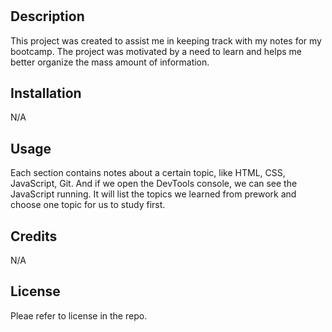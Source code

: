 # <Prework Study Guide Webpage>

## Description

This project was created to assist me in keeping track with my notes for my bootcamp. The project was motivated by a need to learn and helps me better organize the mass amount of information.

## Installation

N/A

## Usage

Each section contains notes about a certain topic, like HTML, CSS, JavaScript, Git. And if we open the DevTools console, we can see the JavaScript running. It will list the topics we learned from prework and choose one topic for us to study first.

## Credits

N/A

## License

Pleae refer to license in the repo.
